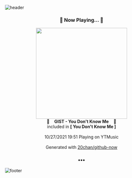 ![header](https://capsule-render.vercel.app/api?type=wave&height=170&section=header&text=Hi.%20I'm%20SHIFT&fontColor=090707&fontAlignX=45&fontAlignY=65&fontSize=100)

<h3 align="center">🎵 Now Playing... 🎵</h3>
<p align="center">
  <a href="https://music.youtube.com/watch?v=rlpz70-t3sA">
    <img width="300" src="https://lh3.googleusercontent.com/A4xgH8FtqkF1DXfLbAo3w8dlrFOrchtQciIhsKiCYENOv_Bi3BgBzQviVKhtV-M2XEicVMVa87mnU5U">
  </a>
  <br>
  🎵&nbsp&nbsp&nbsp <b>GIST - You Don't Know Me</b> &nbsp&nbsp&nbsp🎵
  <br>
  included in <b>[ You Don't Know Me ]</b>
  
  <br />
  <br />
  10/27/2021 19:51 Playing on YTMusic
  <br />
  <br />
  Generated with <a href="https://github.com/20chan/github-now">20chan/github-now</a>
</p>

<h3 align="center">•••</h3>

![footer](https://capsule-render.vercel.app/api?type=wave&height=150&section=footer)
